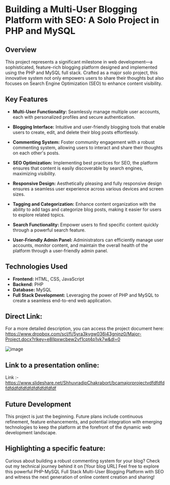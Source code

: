 # Building a Multi-User Blogging Platform with SEO: A Solo Project in PHP and MySQL

## Overview

This project represents a significant milestone in web development—a sophisticated, feature-rich blogging platform designed and implemented using the PHP and MySQL full stack. Crafted as a major solo project, this innovative system not only empowers users to share their thoughts but also focuses on Search Engine Optimization (SEO) to enhance content visibility.

## Key Features

- **Multi-User Functionality:** Seamlessly manage multiple user accounts, each with personalized profiles and secure authentication.

- **Blogging Interface:** Intuitive and user-friendly blogging tools that enable users to create, edit, and delete their blog posts effortlessly.

- **Commenting System:** Foster community engagement with a robust commenting system, allowing users to interact and share their thoughts on each other's posts.

- **SEO Optimization:** Implementing best practices for SEO, the platform ensures that content is easily discoverable by search engines, maximizing visibility.

- **Responsive Design:** Aesthetically pleasing and fully responsive design ensures a seamless user experience across various devices and screen sizes.

- **Tagging and Categorization:** Enhance content organization with the ability to add tags and categorize blog posts, making it easier for users to explore related topics.

- **Search Functionality:** Empower users to find specific content quickly through a powerful search feature.

- **User-Friendly Admin Panel:** Administrators can efficiently manage user accounts, monitor content, and maintain the overall health of the platform through a user-friendly admin panel.

## Technologies Used

- **Frontend:** HTML, CSS, JavaScript
- **Backend:** PHP
- **Database:** MySQL
- **Full Stack Development:** Leveraging the power of PHP and MySQL to create a seamless end-to-end web application.

## Direct Link:

For a more detailed description, you can access the project document here: https://www.dropbox.com/scl/fi/5yra3kygw036i43gnjnz0/Major-Project.docx?rlkey=e8llpxwcbew2vf1cpt4p1vk7w&dl=0

![image](https://github.com/mindsparkist/Php-Mysql-FullStack---Multi-User-Blogging-Platform-with-SEO-/assets/51022430/d481bb86-6fbf-4405-83dc-81c6ed96d18d)

## Link to a presentation online:

Link :- https://www.slideshare.net/ShhuvradipChakrabort/bcamajorprojectvdfdfdfdfdfddfdfdfdfdfdfdfdfdfdf

## Future Development

This project is just the beginning. Future plans include continuous refinement, feature enhancements, and potential integration with emerging technologies to keep the platform at the forefront of the dynamic web development landscape.

## Highlighting a specific feature: 

Curious about building a robust commenting system for your blog? Check out my technical journey behind it on [Your blog URL]
Feel free to explore this powerful PHP-MySQL Full Stack Multi-User Blogging Platform with SEO and witness the next generation of online content creation and sharing!
